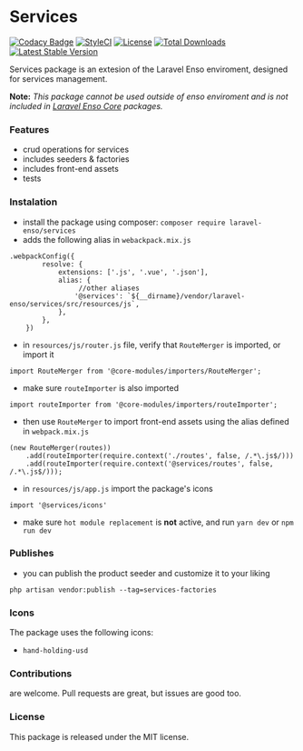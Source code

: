 # Services

[![Codacy Badge](https://api.codacy.com/project/badge/Grade/6e342eff10f24db5b89be5fe203e424d)](https://www.codacy.com/app/laravel-enso/services?utm_source=github.com&amp;utm_medium=referral&amp;utm_content=laravel-enso/services&amp;utm_campaign=Badge_Grade)
[![StyleCI](https://github.styleci.io/repos/85492361/shield?branch=master)](https://github.styleci.io/repos/85492361)
[![License](https://poser.pugx.org/laravel-enso/services/license)](https://packagist.org/packages/laravel-enso/datatable)
[![Total Downloads](https://poser.pugx.org/laravel-enso/services/downloads)](https://packagist.org/packages/laravel-enso/services)
[![Latest Stable Version](https://poser.pugx.org/laravel-enso/services/version)](https://packagist.org/packages/laravel-enso/services)


Services package is an extesion of the Laravel Enso enviroment, designed for services management.

**Note:** *This package cannot be used outside of enso enviroment and is not included in [Laravel Enso Core](https://github.com/laravel-enso/Core) packages.*

### Features
* crud operations for services
* includes seeders & factories
* includes front-end assets
* tests

### Instalation
* install the package using composer: `composer require laravel-enso/services`
* adds the following alias in `webackpack.mix.js`
```
.webpackConfig({
        resolve: {
            extensions: ['.js', '.vue', '.json'],
            alias: {
                 //other aliases
                '@services': `${__dirname}/vendor/laravel-enso/services/src/resources/js`,
            },
        },
    })
```
* in `resources/js/router.js` file, verify that `RouteMerger` is imported, or import it

`import RouteMerger from '@core-modules/importers/RouteMerger';`

* make sure `routeImporter` is also imported

`import routeImporter from '@core-modules/importers/routeImporter';`

* then use `RouteMerger` to import front-end assets using the alias defined in `webpack.mix.js`

```
(new RouteMerger(routes))
    .add(routeImporter(require.context('./routes', false, /.*\.js$/)))
    .add(routeImporter(require.context('@services/routes', false, /.*\.js$/)));
```

* in `resources/js/app.js` import the package's icons

`import '@services/icons'`

* make sure `hot module replacement` is **not** active, and run `yarn dev` or `npm run dev`

### Publishes
* you can publish the product seeder and customize it to your liking

`php artisan vendor:publish --tag=services-factories`

### Icons
The package uses the following icons:
* `hand-holding-usd`

### Contributions

are welcome. Pull requests are great, but issues are good too.

### License

This package is released under the MIT license.
